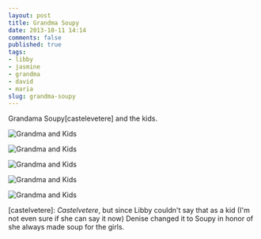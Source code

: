 ```yaml
---
layout: post
title: Grandma Soupy
date: 2013-10-11 14:14
comments: false
published: true
tags:
- libby
- jasmine
- grandma
- david
- maria
slug: grandma-soupy
---
```

Grandama Soupy[castelevetere] and the kids.

![Grandma and Kids](http://media.eick.us/media/photographs/2013/2013-06-20/grandma-and-kids-2013-06-20-at-20-14-07.jpg)

![Grandma and Kids](http://media.eick.us/media/photographs/2013/2013-06-20/grandma-and-kids-2013-06-20-at-20-17-04.jpg)

![Grandma and Kids](http://media.eick.us/media/photographs/2013/2013-06-20/grandma-and-kids-2013-06-20-at-20-20-58.jpg)

![Grandma and Kids](http://media.eick.us/media/photographs/2013/2013-06-20/grandma-and-kids-2013-06-20-at-20-22-11.jpg)

![Grandma and Kids](http://media.eick.us/media/photographs/2013/2013-06-20/grandma-and-kids-2013-06-20-at-20-24-28.jpg)

[castelvetere]: *Castelvetere*, but since Libby couldn't say that as a kid (I'm not even sure if she can say it now) Denise changed it to Soupy in honor of she always made soup for the girls.
